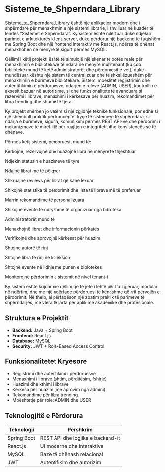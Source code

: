 # Sisteme_te_Shperndara_Library
Sisteme_te_Shperndara_Library është një aplikacion modern dhe i shpërndarë për menaxhimin e një sistemi librarie, i zhvilluar në kuadër të lëndës “Sistemet e Shpërndara”. Ky sistem është ndërtuar duke ndjekur parimet e arkitekturës klient-server, duke përdorur një backend të fuqishëm me Spring Boot dhe një frontend interaktiv me React.js, ndërsa të dhënat menaxhohen në mënyrë të sigurt përmes MySQL.

Qëllimi i këtij projekti është të simulojë një skenar të botës reale për menaxhimin e bibliotekave të ndara në mënyrë multitenant (ku çdo bibliotekë mund të ketë administratorët dhe përdoruesit e vet), duke mundësuar kështu një sistem të centralizuar dhe të shkallëzueshëm për menaxhimin e burimeve bibliotekare. Sistemi mbështet regjistrimin dhe autentifikimin e përdoruesve, ndarjen e roleve (ADMIN, USER), kontrollin e aksesit bazuar në autorizime, si dhe funksionalitete të avancuara si rezervimi i librave, menaxhimi i kërkesave për huazim, rekomandimet për libra trending dhe shumë të tjera.

Ky projekt shërben jo vetëm si një zgjidhje teknike funksionale, por edhe si një shembull praktik për konceptet kyçe të sistemeve të shpërndara, si ndarja e burimeve, siguria, komunikimi përmes REST API-ve dhe përdorimi i mekanizmave të mirëfilltë për ruajtjen e integritetit dhe konsistencës së të dhënave.

Përmes këtij sistemi, përdoruesit mund të:

Kërkojnë, rezervojnë dhe huazojnë libra në mënyrë të thjeshtuar

Ndjekin statusin e huazimeve të tyre

Ndajnë librat më të pëlqyer

Shkruajnë reviews për librat që kanë lexuar

Shikojnë statistika të përdorimit dhe lista të librave më të preferuar

Marrin rekomandime të personalizuara

Shikojnë evente të ndryshme të organizuar nga bibloteka

Administratorët mund të:

Menaxhojnë librat dhe informacionin përkatës

Verifikojnë dhe aprovojnë kërkesat për huazim

Shtojne autorë të rinj

Shtojnë libra të rinj në koleksion

Shtojnë evente në lidhje me punen e biblotekes

Monitorojnë përdorimin e sistemit në nivel tenant-i

Ky sistem është krijuar me qëllim që të jetë i lehtë për t’u zgjeruar, modular në ndërtim, dhe me një ndërfaqe përdoruesi të këndshme që rrit përvojën e përdorimit. Në thelb, ai përfaqëson një zbatim praktik të parimeve të shpërndarjes, me vlera të larta për aplikime akademike dhe profesionale.


## Struktura e Projektit

- **Backend:** Java + Spring Boot  
- **Frontend:** React.js  
- **Database:** MySQL  
- **Security:** JWT + Role-Based Access Control

## Funksionalitetet Kryesore

- Regjistrimi dhe autentikimi i përdoruesve
- Menaxhimi i librave (shtim, përditësim, fshirje)
- Huazimi dhe kthimi i librave
- Kërkesa për huazim (me aprovim nga admini)
- Rekomandime për libra trending
- Mbështetje për role: ADMIN dhe USER

## Teknologjitë e Përdorura

| Teknologji     | Përshkrim                         |
|----------------|-------------------------------    |
| Spring Boot    | REST API dhe logjika e backend-it |
| React.js       | UI moderne dhe interaktive        |
| MySQL          | Bazë të dhënash relacional        |
| JWT            | Autentifikim dhe autorizim        |


